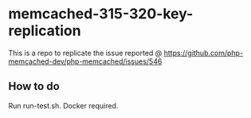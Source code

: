 # memcached-315-320-key-replication
This is a repo to replicate the issue reported @ https://github.com/php-memcached-dev/php-memcached/issues/546

## How to do
Run run-test.sh. Docker required.

